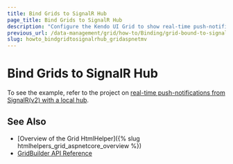 ```yaml
---
title: Bind Grids to SignalR Hub
page_title: Bind Grids to SignalR Hub
description: "Configure the Kendo UI Grid to show real-time push-notifications from SignalR(v2) with local hub."
previous_url: /data-management/grid/how-to/Binding/grid-bound-to-signalr
slug: howto_bindgridtosignalrhub_gridaspnetmv
---
```


# Bind Grids to SignalR Hub

To see the example, refer to the project on [real-time push-notifications from SignalR(v2) with a local hub](https://github.com/telerik/ui-for-aspnet-mvc-examples/tree/master/grid/signalR-bound-grid).

## See Also

* [Overview of the Grid HtmlHelper]({% slug htmlhelpers_grid_aspnetcore_overview %})
* [GridBuilder API Reference](https://docs.telerik.com/aspnet-mvc/api/Kendo.Mvc.UI.Fluent/GridBuilder)
